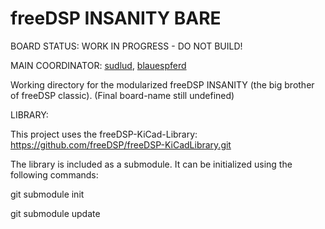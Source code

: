 # freeDSP INSANITY BARE

BOARD STATUS: WORK IN PROGRESS - DO NOT BUILD!

MAIN COORDINATOR: [sudlud](https://github.com/sudlud), [blauespferd](https://github.com/blauespferd)

Working directory for the modularized freeDSP INSANITY (the big brother of freeDSP classic). (Final board-name still undefined)

LIBRARY:

This project uses the freeDSP-KiCad-Library:
https://github.com/freeDSP/freeDSP-KiCadLibrary.git

The library is included as a submodule. It can be initialized using the following commands:

git submodule init

git submodule update

